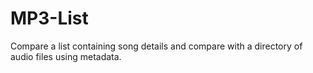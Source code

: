 # MP3-List
Compare a list containing song details and compare with a directory of audio files using metadata.
